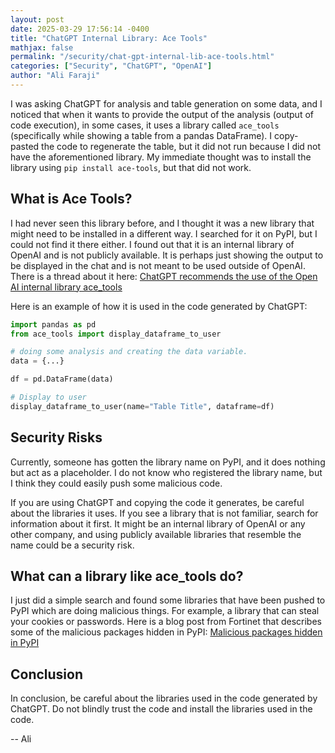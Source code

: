 ```yaml
---
layout: post
date: 2025-03-29 17:56:14 -0400
title: "ChatGPT Internal Library: Ace Tools"
mathjax: false
permalink: "/security/chat-gpt-internal-lib-ace-tools.html"
categories: ["Security", "ChatGPT", "OpenAI"]
author: "Ali Faraji"
---
```


I was asking ChatGPT for analysis and table generation on some data, and I noticed that when it wants to provide the output of the analysis (output of code execution), in some cases, it uses a library called `ace_tools` (specifically while showing a table from a pandas DataFrame). I copy-pasted the code to regenerate the table, but it did not run because I did not have the aforementioned library. My immediate thought was to install the library using `pip install ace-tools`, but that did not work.

## What is Ace Tools?

I had never seen this library before, and I thought it was a new library that might need to be installed in a different way. I searched for it on PyPI, but I could not find it there either. I found out that it is an internal library of OpenAI and is not publicly available. It is perhaps just showing the output to be displayed in the chat and is not meant to be used outside of OpenAI.
There is a thread about it here: [ChatGPT recommends the use of the Open AI internal library ace_tools](https://community.openai.com/t/chatgpt-recommends-the-use-of-the-open-ai-internal-library-ace-tools/852665)

Here is an example of how it is used in the code generated by ChatGPT:

```python
import pandas as pd
from ace_tools import display_dataframe_to_user

# doing some analysis and creating the data variable.
data = {...}

df = pd.DataFrame(data)

# Display to user
display_dataframe_to_user(name="Table Title", dataframe=df)
```

## Security Risks

Currently, someone has gotten the library name on PyPI, and it does nothing but act as a placeholder.
I do not know who registered the library name, but I think they could easily push some malicious code.

If you are using ChatGPT and copying the code it generates, be careful about the libraries it uses. If you see a library that is not familiar, search for information about it first. It might be an internal library of OpenAI or any other company, and using publicly available libraries that resemble the name could be a security risk.

## What can a library like ace_tools do?

I just did a simple search and found some libraries that have been pushed to PyPI which are doing malicious things. For example, a library that can steal your cookies or passwords.
Here is a blog post from Fortinet that describes some of the malicious packages hidden in PyPI: [Malicious packages hidden in PyPI](https://www.google.com/search?q=https://www.fortinet.com/blog/threat-research/malicious-packages-hidden-in-pypi)

## Conclusion

In conclusion, be careful about the libraries used in the code generated by ChatGPT. Do not blindly trust the code and install the libraries used in the code.

-- Ali
